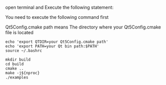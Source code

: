 open terminal and Execute the following statement:

You need to execute the following command first

Qt5Config.cmake path means The directory where your Qt5Config.cmake file is located

```
echo 'export QTDIR=your Qt5Config.cmake path'
echo 'export PATH=your Qt bin path:$PATH'
source ~/.bashrc
```

```
mkdir build
cd build 
cmake ..
make -j${nproc}
./examples
```